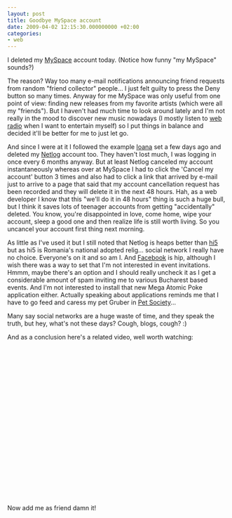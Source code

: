 ```yaml
---
layout: post
title: Goodbye MySpace account
date: 2009-04-02 12:15:30.000000000 +02:00
categories:
- web
---
```

I deleted my <a href="http://www.myspace.com" title="Do I really need to link this!?">MySpace</a> account today. (Notice how funny "my MySpace" sounds?)

The reason? Way too many e-mail notifications announcing friend requests from random "friend collector" people... I just felt guilty to press the Deny button so many times. Anyway for me MySpace was only useful from one point of view: finding new releases from my favorite artists (which were all my "friends"). But I haven't had much time to look around lately and I'm not really in the mood to discover new music nowadays (I mostly listen to <a href="http://www.friskyradio.com">web radio</a> when I want to entertain myself) so I put things in balance and decided it'll be better for me to just let go.

And since I were at it I followed the example <a href="http://flickr.com/ioana">Ioana</a> set a few days ago and deleted my <a href="http://www.netlog.com">Netlog</a> account too. They haven't lost much, I was logging in once every 6 months anyway. But at least Netlog canceled my account instantaneously whereas over at MySpace I had to click the 'Cancel my account' button 3 times and also had to click a link that arrived by e-mail just to arrive to a page that said that my account cancellation request has been recorded and they will delete it in the next 48 hours. Hah, as a web developer I know that this "we'll do it in 48 hours" thing is such a huge bull, but I think it saves lots of teenager accounts from getting "accidentally" deleted. You know, you're disappointed in love, come home, wipe your account, sleep a good one and then realize life is still worth living. So you uncancel your account first thing next morning.

As little as I've used it but I still noted that Netlog is heaps better than <a href="http://www.hi5.com">hi5</a> but as hi5 is Romania's national adopted relig... social network I really have no choice. Everyone's on it and so am I. And <a href="http://www.facebook.com">Facebook</a> is hip, although I wish there was a way to set that I'm not interested in event invitations. Hmmm, maybe there's an option and I should really uncheck it as I get a considerable amount of spam inviting me to various Bucharest based events. And I'm not interested to install that new Mega Atomic Poke application either. Actually speaking about applications reminds me that I have to go feed and caress my pet Gruber in <a href="http://www.playfish.com/?page=game_pets">Pet Society</a>...

Many say social networks are a huge waste of time, and they speak the truth, but hey, what's not these days? Cough, blogs, cough? :)

And as a conclusion here's a related video, well worth watching:

<object width="425" height="344"><param name="movie" value="http://www.youtube.com/v/lYoAwfh4QOU&hl=en&fs=1"></param><param name="allowFullScreen" value="true"></param><param name="allowscriptaccess" value="always"></param><embed src="http://www.youtube.com/v/lYoAwfh4QOU&hl=en&fs=1" type="application/x-shockwave-flash" allowscriptaccess="always" allowfullscreen="true" width="425" height="344"></embed></object>

Now add me as friend damn it!

